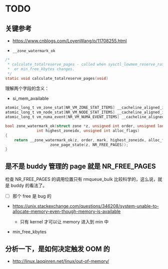 # TODO

## 关键参考
- https://www.cnblogs.com/LoyenWang/p/11708255.html

- `__zone_watermark_ok`

```c
/*
 * calculate_totalreserve_pages - called when sysctl_lowmem_reserve_ratio
 *  or min_free_kbytes changes.
 */
static void calculate_totalreserve_pages(void)
```

理解两个字段的含义：
- si_mem_available


```c
atomic_long_t vm_zone_stat[NR_VM_ZONE_STAT_ITEMS] __cacheline_aligned_in_smp;
atomic_long_t vm_node_stat[NR_VM_NODE_STAT_ITEMS] __cacheline_aligned_in_smp;
atomic_long_t vm_numa_event[NR_VM_NUMA_EVENT_ITEMS] __cacheline_aligned_in_smp;
```

```c
bool zone_watermark_ok(struct zone *z, unsigned int order, unsigned long mark,
              int highest_zoneidx, unsigned int alloc_flags)
{
    return __zone_watermark_ok(z, order, mark, highest_zoneidx, alloc_flags,
                    zone_page_state(z, NR_FREE_PAGES));
}
```

## 是不是 buddy 管理的 page 就是 NR_FREE_PAGES
检查 NR_FREE_PAGES 的调用位置只有 rmqueue_bulk 比较科学的，这么说，就是 buddy 的看法了。

- [ ] 那个 free 是 bug 的

- https://unix.stackexchange.com/questions/346208/system-unable-to-allocate-memory-even-though-memory-is-available
  - 只有 kernel 才可以让 memory 进入到 min 中

- min_free_kbytes

## 分析一下，是如何决定触发 OOM 的
- http://linux.laoqinren.net/linux/out-of-memory/
